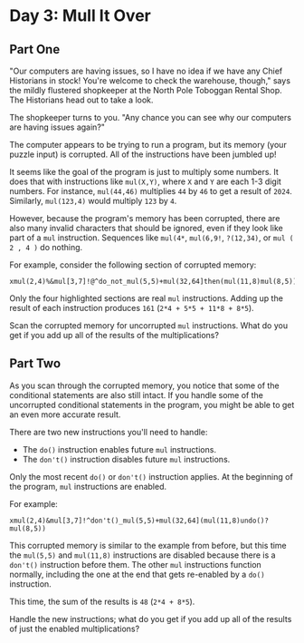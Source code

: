 # Day 3: Mull It Over
## Part One

"Our computers are having issues, so I have no idea if we have any Chief Historians in stock!
You're welcome to check the warehouse, though," says the mildly flustered shopkeeper at the
North Pole Toboggan Rental Shop. The Historians head out to take a look.

The shopkeeper turns to you. "Any chance you can see why our computers are having issues
again?"

The computer appears to be trying to run a program, but its memory (your puzzle input) is
corrupted. All of the instructions have been jumbled up!

It seems like the goal of the program is just to multiply some numbers. It does that with
instructions like `mul(X,Y)`, where `X` and `Y` are each 1-3 digit numbers. For instance,
`mul(44,46)` multiplies `44` by `46` to get a result of `2024`. Similarly, `mul(123,4)` would
multiply `123` by `4`.

However, because the program's memory has been corrupted, there are also many invalid
characters that should be ignored, even if they look like part of a `mul` instruction. Sequences
like `mul(4*`, `mul(6,9!`, `?(12,34)`, or `mul ( 2 , 4 )` do nothing.

For example, consider the following section of corrupted memory:

```
xmul(2,4)%&mul[3,7]!@^do_not_mul(5,5)+mul(32,64]then(mul(11,8)mul(8,5))
```

Only the four highlighted sections are real `mul` instructions. Adding up the result of each
instruction produces `161` (`2*4 + 5*5 + 11*8 + 8*5`).

Scan the corrupted memory for uncorrupted `mul` instructions. What do you get if you add up
all of the results of the multiplications?

## Part Two

As you scan through the corrupted memory, you notice that some of the conditional statements
are also still intact. If you handle some of the uncorrupted conditional statements in the
program, you might be able to get an even more accurate result.

There are two new instructions you'll need to handle:

- The `do()` instruction enables future `mul` instructions.
- The `don't()` instruction disables future `mul` instructions.

Only the most recent `do()` or `don't()` instruction applies. At the beginning of the program,
`mul` instructions are enabled.

For example:

```
xmul(2,4)&mul[3,7]!^don't()_mul(5,5)+mul(32,64](mul(11,8)undo()?mul(8,5))
```

This corrupted memory is similar to the example from before, but this time the `mul(5,5)` and
`mul(11,8)` instructions are disabled because there is a `don't()` instruction before them. The
other `mul` instructions function normally, including the one at the end that gets re-enabled
by a `do()` instruction.

This time, the sum of the results is `48` (`2*4 + 8*5`).

Handle the new instructions; what do you get if you add up all of the results of just the
enabled multiplications?
